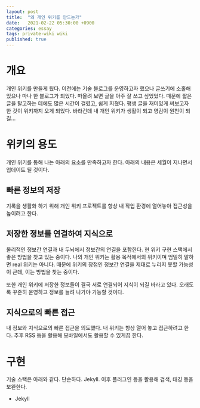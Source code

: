 ```yaml
---
layout: post
title:  "왜 개인 위키를 만드는가"
date:   2021-02-22 05:30:00 +0900
categories: essay
tags: private-wiki wiki
published: true
---
```

# 개요

개인 위키를 만들게 됬다. 이전에는 기술 블로그를 운영하고자 했으나 글쓰기에 소홀해 있으나 마나 한 블로그가 되었다. 떠올려 보면 글을 아주 잘 쓰고 싶었었다. 때문에 짧은 글을 탈고하는 데에도 많은 시간이 걸렸고, 쉽게 지쳤다. 평생 글을 재미있게 써보고자 한 것이 위키까지 오게 되었다. 바라건데 내 개인 위키가 생활이 되고 영감이 원천이 되길...

# 위키의 용도

개인 위키를 통해 나는 아래의 요소를 만족하고자 한다. 아래의 내용은 세월이 지나면서 업데이트 될 것이다.

## 빠른 정보의 저장

기록을 생활화 하기 위해 개인 위키 프로젝트를 항상 내 작업 환경에 열어놓아 접근성을 높이려고 한다. 

## 저장한 정보를 연결하여 지식으로

물리적인 정보간 연결과 내 두뇌에서 정보간의 연결을 포함한다. 현 위키 구현 스택에서 좋은 방법을 찾고 있는 중이다. 나의 개인 위키는 활용 목적에서의 위키이며 엄밀히 말하면 real 위키는 아니다. 때문에 위키의 장점인 정보간 연결을 제대로 누리지 못할 가능성이 큰데, 이는 방법을 찾는 중이다.

또한 개인 위키에 저장한 정보들이 결국 서로 연결되어 지식이 되길 바라고 있다. 오래도록 꾸준히 운영하고 정보를 늘려 나가야 가능할 것이다.

## 지식으로의 빠른 접근

내 정보와 지식으로의 빠른 접근을 의도했다. 내 위키는 항상 열어 놓고 접근하려고 한다. 추후 RSS 등을 활용해 모바일에서도 활용할 수 있게끔 한다.

# 구현

기술 스택은 아래와 같다. 단순하다. Jekyll. 이후 플러그인 등을 활용해 검색, 태깅 등을 보완한다.

- Jekyll